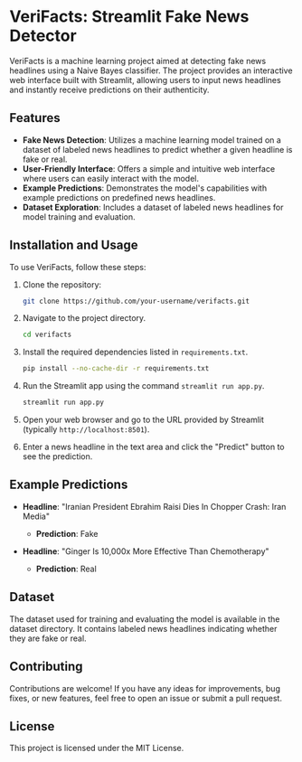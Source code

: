 # VeriFacts: Streamlit Fake News Detector

VeriFacts is a machine learning project aimed at detecting fake news headlines using a Naive Bayes classifier. The project provides an interactive web interface built with Streamlit, allowing users to input news headlines and instantly receive predictions on their authenticity.

## Features

- **Fake News Detection**: Utilizes a machine learning model trained on a dataset of labeled news headlines to predict whether a given headline is fake or real.
- **User-Friendly Interface**: Offers a simple and intuitive web interface where users can easily interact with the model.
- **Example Predictions**: Demonstrates the model's capabilities with example predictions on predefined news headlines.
- **Dataset Exploration**: Includes a dataset of labeled news headlines for model training and evaluation.

## Installation and Usage

To use VeriFacts, follow these steps:

1. Clone the repository:

   ```bash
   git clone https://github.com/your-username/verifacts.git

2. Navigate to the project directory.

   ```bash
   cd verifacts

3. Install the required dependencies listed in `requirements.txt`.

   ```bash
   pip install --no-cache-dir -r requirements.txt

4. Run the Streamlit app using the command `streamlit run app.py`.

   ```bash
   streamlit run app.py

5. Open your web browser and go to the URL provided by Streamlit (typically `http://localhost:8501`).

6. Enter a news headline in the text area and click the "Predict" button to see the prediction.

## Example Predictions

- **Headline**: "Iranian President Ebrahim Raisi Dies In Chopper Crash: Iran Media"
  - **Prediction**: Fake

- **Headline**: "Ginger Is 10,000x More Effective Than Chemotherapy"
  - **Prediction**: Real

## Dataset
The dataset used for training and evaluating the model is available in the dataset directory. It contains labeled news headlines indicating whether they are fake or real.

## Contributing
Contributions are welcome! If you have any ideas for improvements, bug fixes, or new features, feel free to open an issue or submit a pull request.

## License
This project is licensed under the MIT License.
